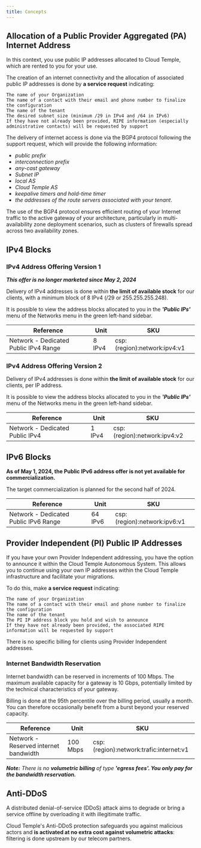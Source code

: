 ```yaml
---
title: Concepts
---
```


## Allocation of a Public Provider Aggregated (PA) Internet Address

In this context, you use public IP addresses allocated to Cloud Temple, which are rented to you for your use.

The creation of an internet connectivity and the allocation of associated public IP addresses is done by __a service request__ indicating:

    The name of your Organization
    The name of a contact with their email and phone number to finalize the configuration
    The name of the tenant
    The desired subnet size (minimum /29 in IPv4 and /64 in IPv6)
    If they have not already been provided, RIPE information (especially administrative contacts) will be requested by support

The delivery of internet access is done via the BGP4 protocol following the support request, which will provide the following information:

- *public prefix*
- *interconnection prefix*
- *any-cast gateway*
- *Subnet IP*
- *local AS*
- *Cloud Temple AS*
- *keepalive timers and hold-time timer*
- *the addresses of the route servers associated with your tenant*.

The use of the BGP4 protocol ensures efficient routing of your Internet traffic to the active gateway of your architecture, particularly in multi-availability zone deployment scenarios, such as clusters of firewalls spread across two availability zones.

## IPv4 Blocks 

### IPv4 Address Offering Version 1

__*This offer is no longer marketed since May 2, 2024*__

Delivery of IPv4 addresses is done within __the limit of available stock__ for our clients, with a minimum block of 8 IPv4 (/29 or 255.255.255.248).

It is possible to view the address blocks allocated to you in the __*'Public IPs'*__ menu of the Networks menu in the green left-hand sidebar.

| Reference                              | Unit  | SKU                          |
| -------------------------------------- | ----- | ---------------------------- |
| Network - Dedicated Public IPv4 Range  | 8 IPv4 | csp:(region):network:ipv4:v1 |

### IPv4 Address Offering Version 2

Delivery of IPv4 addresses is done within __the limit of available stock__ for our clients, per IP address.

It is possible to view the address blocks allocated to you in the __*'Public IPs'*__ menu of the Networks menu in the green left-hand sidebar.

| Reference                       | Unit  | SKU                          |
| ------------------------------- | ----- | ---------------------------- |
| Network - Dedicated Public IPv4 | 1 IPv4 | csp:(region):network:ipv4:v2 |


## IPv6 Blocks

__As of May 1, 2024, the Public IPv6 address offer is not yet available for commercialization.__

The target commercialization is planned for the second half of 2024.

| Reference                              | Unit   | SKU                          |
| -------------------------------------- | ------ | ---------------------------- |
| Network - Dedicated Public IPv6 Range  | 64 IPv6 | csp:(region):network:ipv6:v1 |

## Provider Independent (PI) Public IP Addresses

If you have your own Provider Independent addressing, you have the option to announce it within the Cloud Temple Autonomous System. This allows you to continue using your own IP addresses within the Cloud Temple infrastructure and facilitate your migrations.

To do this, make __a service request__ indicating:

    The name of your Organization
    The name of a contact with their email and phone number to finalize the configuration
    The name of the tenant
    The PI IP address block you hold and wish to announce
    If they have not already been provided, the associated RIPE information will be requested by support 

There is no specific billing for clients using Provider Independent addresses.

### Internet Bandwidth Reservation

Internet bandwidth can be reserved in increments of 100 Mbps. The maximum available capacity for a gateway is 10 Gbps, potentially limited by the technical characteristics of your gateway.

Billing is done at the 95th percentile over the billing period, usually a month. You can therefore occasionally benefit from a burst beyond your reserved capacity.

| Reference                              | Unit     | SKU                                     |
| -------------------------------------- | -------- | --------------------------------------- |
| Network - Reserved internet bandwidth  | 100 Mbps | csp:(region):network:trafic:internet:v1 |

__*Note:*__
*There is no __volumetric billing__ of type __'egress fees'. You only pay for the bandwidth reservation.__*


## Anti-DDoS

A distributed denial-of-service (DDoS) attack aims to degrade or bring a service offline by overloading it with illegitimate traffic.

Cloud Temple's Anti-DDoS protection safeguards you against malicious actors and __is activated at no extra cost against volumetric attacks__: filtering is done upstream by our telecom partners.
